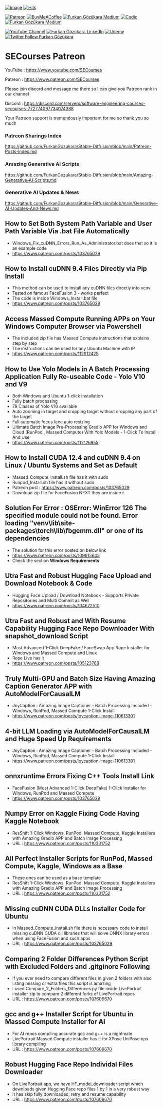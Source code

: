 [![image](https://img.shields.io/discord/772774097734074388?label=Discord&logo=discord)](https://discord.com/servers/software-engineering-courses-secourses-772774097734074388) [![Hits](https://hits.seeyoufarm.com/api/count/incr/badge.svg?url=https%3A%2F%2Fgithub.com%2FFurkanGozukara%2FStable-Diffusion%2Fblob%2Fmain%2FAmazing-Generative-AI-Scripts.md&count_bg=%2379C83D&title_bg=%239E0F0F&icon=apachespark.svg&icon_color=%23E7E7E7&title=views&edge_flat=false)](https://hits.seeyoufarm.com) 

[![Patreon](https://img.shields.io/badge/Patreon-Support%20Me-F2EB0E?style=for-the-badge&logo=patreon)](https://www.patreon.com/SECourses) [![BuyMeACoffee](https://img.shields.io/badge/Buy%20Me%20a%20Coffee-ffdd00?style=for-the-badge&logo=buy-me-a-coffee&logoColor=black)](https://www.buymeacoffee.com/DrFurkan) [![Furkan Gözükara Medium](https://img.shields.io/badge/Medium-Follow%20Me-800080?style=for-the-badge&logo=medium&logoColor=white)](https://medium.com/@furkangozukara) [![Codio](https://img.shields.io/static/v1?style=for-the-badge&message=Articles&color=4574E0&logo=Codio&logoColor=FFFFFF&label=CivitAI)](https://civitai.com/user/SECourses/articles) [![Furkan Gözükara Medium](https://img.shields.io/badge/DeviantArt-Follow%20Me-990000?style=for-the-badge&logo=deviantart&logoColor=white)](https://www.deviantart.com/monstermmorpg)

[![YouTube Channel](https://img.shields.io/badge/YouTube-SECourses-C50C0C?style=for-the-badge&logo=youtube)](https://www.youtube.com/SECourses)  [![Furkan Gözükara LinkedIn](https://img.shields.io/badge/LinkedIn-Follow%20Me-0077B5?style=for-the-badge&logo=linkedin&logoColor=white)](https://www.linkedin.com/in/furkangozukara/)   [![Udemy](https://img.shields.io/static/v1?style=for-the-badge&message=Stable%20Diffusion%20Course&color=A435F0&logo=Udemy&logoColor=FFFFFF&label=Udemy)](https://www.udemy.com/course/stable-diffusion-dreambooth-lora-zero-to-hero/?referralCode=E327407C9BDF0CEA8156) [![Twitter Follow Furkan Gözükara](https://img.shields.io/badge/Twitter-Follow%20Me-1DA1F2?style=for-the-badge&logo=twitter&logoColor=white)](https://twitter.com/GozukaraFurkan)

# SECourses Patreon

YouTube : https://www.youtube.com/SECourses

Patreon : https://www.patreon.com/SECourses

Please join discord and message me there so I can give you Patreon rank in our channel

Discord : https://discord.com/servers/software-engineering-courses-secourses-772774097734074388

Your Patreon support is tremendously important for me so thank you so much

### Patreon Sharings Index

https://github.com/FurkanGozukara/Stable-Diffusion/blob/main/Patreon-Posts-Index.md

### Amazing Generative AI Scripts

https://github.com/FurkanGozukara/Stable-Diffusion/blob/main/Amazing-Generative-AI-Scripts.md

### Generative AI Updates & News

https://github.com/FurkanGozukara/Stable-Diffusion/blob/main/Generative-AI-Updates-And-News.md

## How to Set Both System Path Variable and User Path Variable Via .bat File Automatically

* Windows_Fix_cuDNN_Errors_Run_As_Administrator.bat does that so it is an example code
* https://www.patreon.com/posts/103765029

## How to Install cuDNN 9.4 Files Directly via Pip Install

* This method can be used to install any cuDNN files directly into venv
* Tested on famous FaceFusion 3 - works perfect
* The code is inside Windows_Install.bat file
* https://www.patreon.com/posts/103765029

## Access Massed Compute Running APPs on Your Windows Computer Browser via Powershell

* The included zip file has Massed Compute instructions that explains step by step
* The instructions can be used for any Ubuntu Machine with IP
* https://www.patreon.com/posts/112912425

## How to Use Yolo Models in A Batch Processing Application Fully Re-useable Code - Yolo V10 and V9

* Both Windows and Ubuntu 1-click installation
* Fully batch processing
* 79 Classes of Yolo V10 available
* Auto zooming in target and cropping target without cropping any part of the target
* Full automatic focus face auto resizing
* Ultimate Batch Image Pre-Processing Gradio APP for Windows and Cloud (RunPod , Massed Compute) With Yolo Models - 1-Click To Install And Use
* https://www.patreon.com/posts/112126955

## How to Install CUDA 12.4 and cuDNN 9.4 on Linux / Ubuntu Systems and Set as Default 

* Massed_Compute_Install.sh file has it with sudo
* Runpod_Install.sh file has it without sudo
* Patreon post : https://www.patreon.com/posts/103765029
* Download zip file for FaceFusion NEXT they are inside it

## Solution For Error : OSError: WinError 126 The specified module could not be found. Error loading "venv\lib\site-packages\torch\lib\fbgemm.dll" or one of its dependencies

* The solution for this error posted on below link
* https://www.patreon.com/posts/109913645
* Check the section **Windows Requirements**

## Utra Fast and Robust Hugging Face Upload and Download Notebook & Code

* Hugging Face Upload / Download Notebook - Supports Private Repositories and Multi Commit as Well
* https://www.patreon.com/posts/104672510

## Utra Fast and Robust and With Resume Capability Hugging Face Repo Downloader With snapshot_download Script

* Most Advanced 1-Click DeepFake / FaceSwap App Rope Installer for Windows and Massed Compute and Linux
* Rope Live has it
* https://www.patreon.com/posts/105123768

## Truly Multi-GPU and Batch Size Having Amazing Caption Generator APP with AutoModelForCausalLM

* JoyCaption : Amazing Image Captioner - Batch Processing Included - Windows, RunPod, Massed Compute 1-Click Install
* https://www.patreon.com/posts/joycaption-image-110613301

## 4-bit LLM Loading via AutoModelForCausalLM and Huge Speed Up Requirements

* JoyCaption : Amazing Image Captioner - Batch Processing Included - Windows, RunPod, Massed Compute 1-Click Install
* https://www.patreon.com/posts/joycaption-image-110613301

## onnxruntime Errors Fixing C++ Tools Install Link

* FaceFusion (Most Advanced 1-Click DeepFake) 1-Click Installer for Windows, RunPod and Massed Compute
* https://www.patreon.com/posts/103765029

## Numpy Error on Kaggle Fixing Code Having Kaggle Notebook

* ResShift 1-Click Windows, RunPod, Massed Compute, Kaggle Installers with Amazing Gradio APP and Batch Image Processing
* URL : https://www.patreon.com/posts/110331752

## All Perfect Installer Scripts for RunPod, Massed Compute, Kaggle, Windows as a Base

* These ones can be used as a base template
* ResShift 1-Click Windows, RunPod, Massed Compute, Kaggle Installers with Amazing Gradio APP and Batch Image Processing
* URL : https://www.patreon.com/posts/110331752

## Missing cuDNN CUDA DLLs Installer Code for Ubuntu

* In Massed_Compute_Install.sh file there is necessary code to install missing cuDNN CUDA dll libraries that will solve ONNX library errors when using FaceFusion and such apps
* URL : https://www.patreon.com/posts/103765029

## Comparing 2 Folder Differences Python Script with Excluded Folders and .gitginore Following

* If you ever need to compare different files in given 2 folders with also listing missing or extra files this script is amazing
* I used Compare_2_Folders_Differences.py file inside LivePortrait installer zip to compare 2 different forks of LivePortrait repos
* URL : https://www.patreon.com/posts/107609670

## gcc and g++ Installer Script for Ubuntu in Massed Compute Installer for AI

* For AI repos compiling accurate gcc and g++ is a nightmate
* LivePortrait Massed Compute installer has it for XPose UniPose ops library compiling
* URL : https://www.patreon.com/posts/107609670

## Robust Hugging Face Repo Individal Files Downloader

* On LivePortrait app, we have HF_model_downloader script which downloads given Hugging Face repo files 1 by 1 in a very robust way
* It has skip fully downloaded, retry and resume capability
* URL : https://www.patreon.com/posts/107609670
